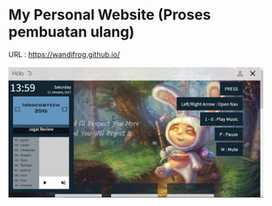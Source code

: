 # My Personal Website (Proses pembuatan ulang)
URL : 
https://wandifrog.github.io/ <br/><br/>
![Alt text](file/ss.png)
